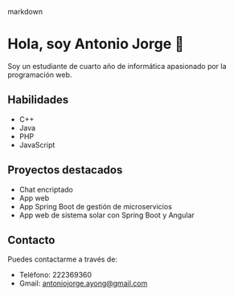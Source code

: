 markdown
# Hola, soy Antonio Jorge 👋

Soy un estudiante de cuarto año de informática apasionado por la programación web.

## Habilidades

*   C++
*   Java
*   PHP
*   JavaScript

## Proyectos destacados

*   Chat encriptado
*   App web
*   App Spring Boot de gestión de microservicios
*   App web de sistema solar con Spring Boot y Angular

## Contacto

Puedes contactarme a través de:
* Teléfono: 222369360
* Gmail: antoniojorge.ayong@gmail.com



